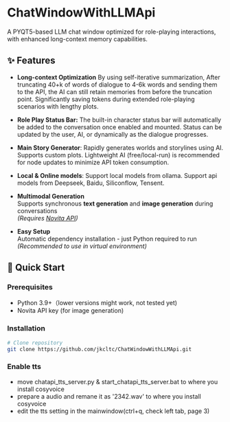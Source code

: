 # ChatWindowWithLLMApi

A PYQT5-based LLM chat window optimized for role-playing interactions, with enhanced long-context memory capabilities.

## ✨ Features

- **Long-context Optimization**
  By using self-iterative summarization,
  After truncating 40+k of words of dialogue to 4-6k words and sending them to the API, the AI can still retain memories from before the truncation point.
  Significantly saving tokens during extended role-playing scenarios with lengthy plots.

- **Role Play Status Bar:**
  The built-in character status bar will automatically be added to the conversation once enabled and mounted. Status can be updated by the user, AI, or dynamically as the dialogue progresses.
﻿
- **Main Story Generator**:
  Rapidly generates worlds and storylines using AI. Supports custom plots. Lightweight AI (free/local-run) is recommended for node updates to minimize API token consumption.

- **Local & Online models**: 
  Support local models from ollama.
  Support api models from Deepseek, Baidu, Siliconflow, Tensent.

- **Multimodal Generation**  
  Supports synchronous **text generation** and **image generation** during conversations  
  *(Requires [Novita API](https://www.novita.ai/))* 

- **Easy Setup**  
  Automatic dependency installation - just Python required to run  
  *(Recommended to use in virtual environment)*

## 🚀 Quick Start

### Prerequisites
- Python 3.9+（lower versions might work, not tested yet)
- Novita API key (for image generation)

### Installation
```bash
# Clone repository
git clone https://github.com/jkcltc/ChatWindowWithLLMApi.git
```

### Enable tts
-  move chatapi_tts_server.py & start_chatapi_tts_server.bat to where you install cosyvoice
-  prepare a audio and remane it as '2342.wav' to where you install cosyvoice
-  edit the tts setting in the mainwindow(ctrl+q, check left tab, page 3)


